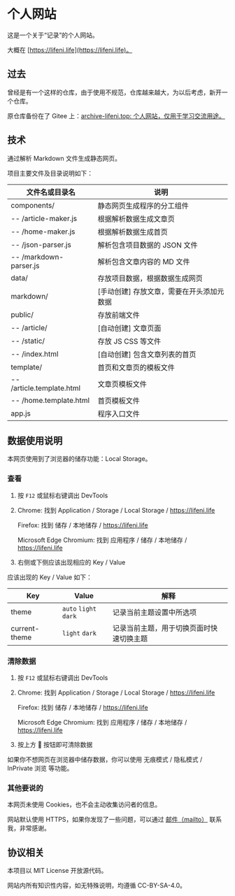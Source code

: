 # 个人网站

这是一个关于“记录”的个人网站。

大概在 [https://lifeni.life](https://lifeni.life)。

## 过去

曾经是有一个这样的仓库，由于使用不规范，仓库越来越大，为以后考虑，新开一个仓库。

原仓库备份在了 Gitee 上：[archive-lifeni.top: 个人网站，仅用于学习交流用途。](https://gitee.com/Lifeni/archive-lifeni.top)

## 技术

通过解析 Markdown 文件生成静态网页。

项目主要文件及目录说明如下：

| 文件名或目录名            | 说明                                      |
| ------------------------- | ----------------------------------------- |
| components/               | 静态网页生成程序的分工组件                |
| -- /article-maker.js      | 根据解析数据生成文章页                    |
| -- /home-maker.js         | 根据解析数据生成首页                      |
| -- /json-parser.js        | 解析包含项目数据的 JSON 文件              |
| -- /markdown-parser.js    | 解析包含文章内容的 MD 文件                |
| data/                     | 存放项目数据，根据数据生成网页            |
| markdown/                 | [手动创建] 存放文章，需要在开头添加元数据 |
| public/                   | 存放前端文件                              |
| -- /article/              | [自动创建] 文章页面                       |
| -- /static/               | 存放 JS CSS 等文件                        |
| -- /index.html            | [自动创建] 包含文章列表的首页             |
| template/                 | 首页和文章页的模板文件                    |
| -- /article.template.html | 文章页模板文件                            |
| -- /home.template.html    | 首页模板文件                              |
| app.js                    | 程序入口文件                              |

## 数据使用说明

本网页使用到了浏览器的储存功能：Local Storage。

### 查看

1. 按 `F12` 或鼠标右键调出 DevTools

2. Chrome: 找到 Application / Storage / Local Storage / https://lifeni.life

   Firefox: 找到 储存 / 本地储存 / https://lifeni.life

   Microsoft Edge Chromium: 找到 应用程序 / 储存 / 本地储存 / https://lifeni.life

3. 右侧或下侧应该出现相应的 Key / Value

应该出现的 Key / Value 如下：

| Key           | Value                 | 解释                                     |
| ------------- | --------------------- | ---------------------------------------- |
| theme         | `auto` `light` `dark` | 记录当前主题设置中所选项                 |
| current-theme | `light` `dark`        | 记录当前主题，用于切换页面时快速切换主题 |

### 清除数据

1. 按 `F12` 或鼠标右键调出 DevTools

2. Chrome: 找到 Application / Storage / Local Storage / https://lifeni.life

   Firefox: 找到 储存 / 本地储存 / https://lifeni.life

   Microsoft Edge Chromium: 找到 应用程序 / 储存 / 本地储存 / https://lifeni.life

3. 按上方 🚫 按钮即可清除数据

如果你不想网页在浏览器中储存数据，你可以使用 无痕模式 / 隐私模式 / InPrivate 浏览 等功能。

### 其他要说的

本网页未使用 Cookies，也不会主动收集访问者的信息。

网站默认使用 HTTPS，如果你发现了一些问题，可以通过 [邮件（mailto）](mailto:liangfengning@foxmail.com) 联系我，非常感谢。

## 协议相关

本项目以 MIT License 开放源代码。

网站内所有知识性内容，如无特殊说明，均遵循 CC-BY-SA-4.0。